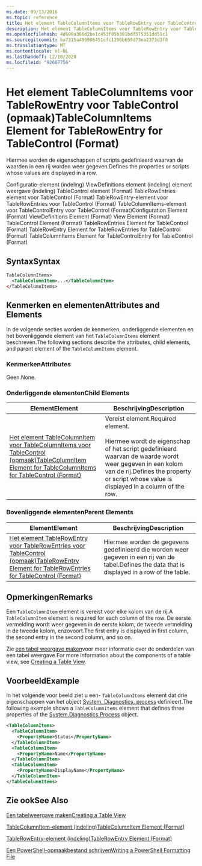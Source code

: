 ```yaml
---
ms.date: 09/13/2016
ms.topic: reference
title: Het element TableColumnItems voor TableRowEntry voor TableControl (opmaak)
description: Het element TableColumnItems voor TableRowEntry voor TableControl (opmaak)
ms.openlocfilehash: 4d600a366d2be1c453f05b301bdf575351dd51c1
ms.sourcegitcommit: ba7315a496986451cfc1296b659d73ea2373d3f0
ms.translationtype: MT
ms.contentlocale: nl-NL
ms.lasthandoff: 12/10/2020
ms.locfileid: "92667756"
---
```

# <a name="tablecolumnitems-element-for-tablerowentry-for-tablecontrol-format"></a><span data-ttu-id="e5cb4-103">Het element TableColumnItems voor TableRowEntry voor TableControl (opmaak)</span><span class="sxs-lookup"><span data-stu-id="e5cb4-103">TableColumnItems Element for TableRowEntry for TableControl (Format)</span></span>

<span data-ttu-id="e5cb4-104">Hiermee worden de eigenschappen of scripts gedefinieerd waarvan de waarden in een rij worden weer gegeven.</span><span class="sxs-lookup"><span data-stu-id="e5cb4-104">Defines the properties or scripts whose values are displayed in a row.</span></span>

<span data-ttu-id="e5cb4-105">Configuratie-element (indeling) ViewDefinitions element (indeling) element weergave (indeling) TableControl element (Format) TableRowEntries element voor TableControl (Format) TableRowEntry-element voor TableRowEntries voor TableControl (Format) TableColumnItems-element voor TableControlEntry voor TableControl (Format)</span><span class="sxs-lookup"><span data-stu-id="e5cb4-105">Configuration Element (Format) ViewDefinitions Element (Format) View Element (Format) TableControl Element (Format) TableRowEntries Element for TableControl (Format) TableRowEntry Element for TableRowEntries for TableControl (Format) TableColumnItems Element for TableControlEntry for TableControl (Format)</span></span>

## <a name="syntax"></a><span data-ttu-id="e5cb4-106">Syntax</span><span class="sxs-lookup"><span data-stu-id="e5cb4-106">Syntax</span></span>

```xml
TableColumnItems>
  <TableColumnItem>...</TableColumnItem>
</TableColumnItems>
```

## <a name="attributes-and-elements"></a><span data-ttu-id="e5cb4-107">Kenmerken en elementen</span><span class="sxs-lookup"><span data-stu-id="e5cb4-107">Attributes and Elements</span></span>

<span data-ttu-id="e5cb4-108">In de volgende secties worden de kenmerken, onderliggende elementen en het bovenliggende element van het `TableColumnItems` element beschreven.</span><span class="sxs-lookup"><span data-stu-id="e5cb4-108">The following sections describe the attributes, child elements, and parent element of the `TableColumnItems` element.</span></span>

### <a name="attributes"></a><span data-ttu-id="e5cb4-109">Kenmerken</span><span class="sxs-lookup"><span data-stu-id="e5cb4-109">Attributes</span></span>

<span data-ttu-id="e5cb4-110">Geen.</span><span class="sxs-lookup"><span data-stu-id="e5cb4-110">None.</span></span>

### <a name="child-elements"></a><span data-ttu-id="e5cb4-111">Onderliggende elementen</span><span class="sxs-lookup"><span data-stu-id="e5cb4-111">Child Elements</span></span>

|<span data-ttu-id="e5cb4-112">Element</span><span class="sxs-lookup"><span data-stu-id="e5cb4-112">Element</span></span>|<span data-ttu-id="e5cb4-113">Beschrijving</span><span class="sxs-lookup"><span data-stu-id="e5cb4-113">Description</span></span>|
|-------------|-----------------|
|[<span data-ttu-id="e5cb4-114">Het element TableColumnItem voor TableColumnItems voor TableControl (opmaak)</span><span class="sxs-lookup"><span data-stu-id="e5cb4-114">TableColumnItem Element for TableColumnItems for TableControl (Format)</span></span>](./tablecolumnitem-element-for-tablecolumnitems-for-tablecontrol-format.md)|<span data-ttu-id="e5cb4-115">Vereist element.</span><span class="sxs-lookup"><span data-stu-id="e5cb4-115">Required element.</span></span><br /><br /> <span data-ttu-id="e5cb4-116">Hiermee wordt de eigenschap of het script gedefinieerd waarvan de waarde wordt weer gegeven in een kolom van de rij.</span><span class="sxs-lookup"><span data-stu-id="e5cb4-116">Defines the property or script whose value is displayed in a column of the row.</span></span>|

### <a name="parent-elements"></a><span data-ttu-id="e5cb4-117">Bovenliggende elementen</span><span class="sxs-lookup"><span data-stu-id="e5cb4-117">Parent Elements</span></span>

|<span data-ttu-id="e5cb4-118">Element</span><span class="sxs-lookup"><span data-stu-id="e5cb4-118">Element</span></span>|<span data-ttu-id="e5cb4-119">Beschrijving</span><span class="sxs-lookup"><span data-stu-id="e5cb4-119">Description</span></span>|
|-------------|-----------------|
|[<span data-ttu-id="e5cb4-120">Het element TableRowEntry voor TableRowEntries voor TableControl (opmaak)</span><span class="sxs-lookup"><span data-stu-id="e5cb4-120">TableRowEntry Element for TableRowEntries for TableControl (Format)</span></span>](./tablerowentry-element-for-tablerowentries-for-tablecontrol-format.md)|<span data-ttu-id="e5cb4-121">Hiermee worden de gegevens gedefinieerd die worden weer gegeven in een rij van de tabel.</span><span class="sxs-lookup"><span data-stu-id="e5cb4-121">Defines the data that is displayed in a row of the table.</span></span>|

## <a name="remarks"></a><span data-ttu-id="e5cb4-122">Opmerkingen</span><span class="sxs-lookup"><span data-stu-id="e5cb4-122">Remarks</span></span>

<span data-ttu-id="e5cb4-123">Een `TableColumnItem` element is vereist voor elke kolom van de rij.</span><span class="sxs-lookup"><span data-stu-id="e5cb4-123">A `TableColumnItem` element is required for each column of the row.</span></span> <span data-ttu-id="e5cb4-124">De eerste vermelding wordt weer gegeven in de eerste kolom, de tweede vermelding in de tweede kolom, enzovoort.</span><span class="sxs-lookup"><span data-stu-id="e5cb4-124">The first entry is displayed in first column, the second entry in the second column, and so on.</span></span>

<span data-ttu-id="e5cb4-125">Zie [een tabel weergave maken](./creating-a-table-view.md)voor meer informatie over de onderdelen van een tabel weergave.</span><span class="sxs-lookup"><span data-stu-id="e5cb4-125">For more information about the components of a table view, see [Creating a Table View](./creating-a-table-view.md).</span></span>

## <a name="example"></a><span data-ttu-id="e5cb4-126">Voorbeeld</span><span class="sxs-lookup"><span data-stu-id="e5cb4-126">Example</span></span>

<span data-ttu-id="e5cb4-127">In het volgende voor beeld ziet u een- `TableColumnItems` element dat drie eigenschappen van het object [System. Diagnostics. process](/dotnet/api/System.Diagnostics.Process) definieert.</span><span class="sxs-lookup"><span data-stu-id="e5cb4-127">The following example shows a `TableColumnItems` element that defines three properties of the [System.Diagnostics.Process](/dotnet/api/System.Diagnostics.Process) object.</span></span>

```xml
<TableColumnItems>
  <TableColumnItem>
    <PropertyName>Status</PropertyName>
  </TableColumnItem>
  <TableColumnItem>
    <PropertyName>Name</PropertyName>
  </TableColumnItem>
  <TableColumnItem>
    <PropertyName>DisplayName</PropertyName>
  </TableColumnItem>
</TableColumnItems>

```

## <a name="see-also"></a><span data-ttu-id="e5cb4-128">Zie ook</span><span class="sxs-lookup"><span data-stu-id="e5cb4-128">See Also</span></span>

[<span data-ttu-id="e5cb4-129">Een tabelweergave maken</span><span class="sxs-lookup"><span data-stu-id="e5cb4-129">Creating a Table View</span></span>](./creating-a-table-view.md)

[<span data-ttu-id="e5cb4-130">TableColumnItem-element (indeling)</span><span class="sxs-lookup"><span data-stu-id="e5cb4-130">TableColumnItem Element (Format)</span></span>](./tablecolumnitem-element-for-tablecolumnitems-for-tablecontrol-format.md)

[<span data-ttu-id="e5cb4-131">TableRowEntry-element (indeling)</span><span class="sxs-lookup"><span data-stu-id="e5cb4-131">TableRowEntry Element (Format)</span></span>](./tablerowentry-element-for-tablerowentries-for-tablecontrol-format.md)

[<span data-ttu-id="e5cb4-132">Een PowerShell-opmaakbestand schrijven</span><span class="sxs-lookup"><span data-stu-id="e5cb4-132">Writing a PowerShell Formatting File</span></span>](./writing-a-powershell-formatting-file.md)
